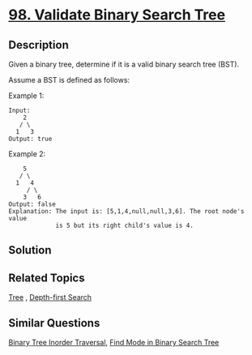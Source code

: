# [98. Validate Binary Search Tree](https://leetcode.com/problems/validate-binary-search-tree)

## Description

Given a binary tree, determine if it is a valid binary search tree (BST).

Assume a BST is defined as follows:

Example 1:

```
Input:
    2
   / \
  1   3
Output: true
```

Example 2:

```
    5
   / \
  1   4
     / \
    3   6
Output: false
Explanation: The input is: [5,1,4,null,null,3,6]. The root node's value
             is 5 but its right child's value is 4.
```

## Solution



## Related Topics

[Tree](https://leetcode.com/tag/tree/) , [Depth-first Search](https://leetcode.com/tag/depth-first-search/) 

## Similar Questions

[Binary Tree Inorder Traversal](https://leetcode.com/problems/binary-tree-inorder-traversal/), [Find Mode in Binary Search Tree](https://leetcode.com/problems/find-mode-in-binary-search-tree/)
